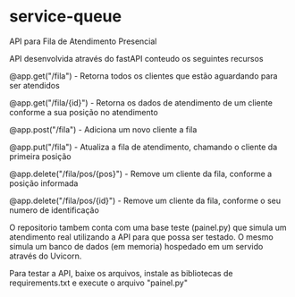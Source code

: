 # service-queue
API para Fila de Atendimento Presencial

API desenvolvida através do fastAPI conteudo os seguintes recursos

@app.get("/fila") - Retorna todos os clientes que estão aguardando para ser atendidos

@app.get("/fila/{id}") - Retorna os dados de atendimento de um cliente conforme a sua posição no atendimento

@app.post("/fila") - Adiciona um novo cliente a fila

@app.put("/fila") - Atualiza a fila de atendimento, chamando o cliente da primeira posição

@app.delete("/fila/pos/{pos}") - Remove um cliente da fila, conforme a posição informada

@app.delete("/fila/pos/{id}") - Remove um cliente da fila, conforme o seu numero de identificação

O repositorio tambem conta com uma base teste (painel.py) que simula um atendimento real utilizando a API para que possa ser testado.
O mesmo simula um banco de dados (em memoria) hospedado em um servido através do Uvicorn.

Para testar a API, baixe os arquivos, instale as bibliotecas de requirements.txt e execute o arquivo "painel.py"
